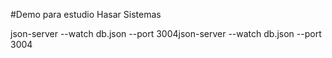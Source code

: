 #Demo para estudio Hasar Sistemas


json-server --watch db.json --port 3004json-server --watch db.json --port 3004